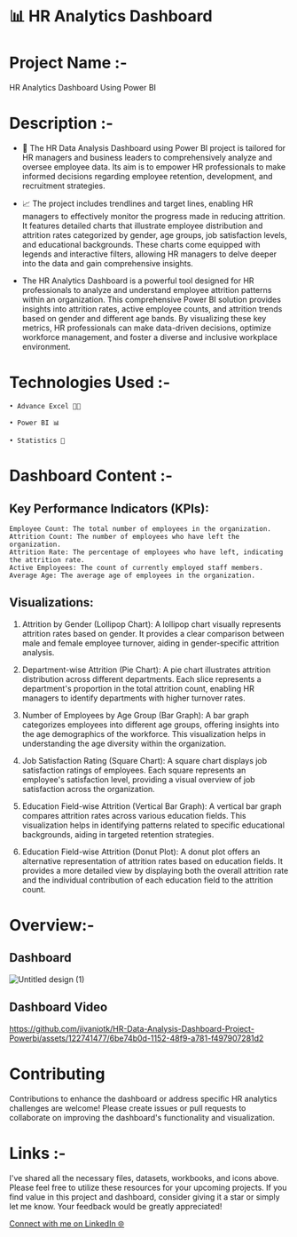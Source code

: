 
# 📊 HR Analytics Dashboard
# Project Name :-
HR  Analytics Dashboard Using Power BI 
# Description :-
- 💼 The HR Data Analysis Dashboard using Power BI project is tailored for HR managers and business leaders to comprehensively analyze and oversee employee data. Its aim is to empower HR professionals to make informed decisions regarding employee retention, development, and recruitment strategies.

- 📈 The project includes trendlines and target lines, enabling HR managers to effectively monitor the progress made in reducing attrition. It features detailed charts that illustrate employee distribution and attrition rates categorized by gender, age groups, job satisfaction levels, and educational backgrounds. These charts come equipped with legends and interactive filters, allowing HR managers to delve deeper into the data and gain comprehensive insights.

-  The HR Analytics Dashboard is a powerful tool designed for HR professionals to analyze and understand employee attrition patterns within an organization. This comprehensive Power BI solution provides insights into attrition rates, active employee counts, and attrition trends based on gender and different age bands. By visualizing these key metrics, HR professionals can make data-driven decisions, optimize workforce management, and foster a diverse and inclusive workplace environment.
# Technologies Used :-
```
• Advance Excel 👨‍💻 

• Power BI 📊

• Statistics 📜
```
# Dashboard Content :-

## Key Performance Indicators (KPIs):
```
Employee Count: The total number of employees in the organization.
Attrition Count: The number of employees who have left the organization.
Attrition Rate: The percentage of employees who have left, indicating the attrition rate.
Active Employees: The count of currently employed staff members.
Average Age: The average age of employees in the organization.
```
## Visualizations:
1. Attrition by Gender (Lollipop Chart):
A lollipop chart visually represents attrition rates based on gender. It provides a clear comparison between male and female employee turnover, aiding in gender-specific attrition analysis.

2. Department-wise Attrition (Pie Chart):
A pie chart illustrates attrition distribution across different departments. Each slice represents a department's proportion in the total attrition count, enabling HR managers to identify departments with higher turnover rates.

3. Number of Employees by Age Group (Bar Graph):
A bar graph categorizes employees into different age groups, offering insights into the age demographics of the workforce. This visualization helps in understanding the age diversity within the organization.

4. Job Satisfaction Rating (Square Chart):
A square chart displays job satisfaction ratings of employees. Each square represents an employee's satisfaction level, providing a visual overview of job satisfaction across the organization.

5. Education Field-wise Attrition (Vertical Bar Graph):
A vertical bar graph compares attrition rates across various education fields. This visualization helps in identifying patterns related to specific educational backgrounds, aiding in targeted retention strategies.

6. Education Field-wise Attrition (Donut Plot):
A donut plot offers an alternative representation of attrition rates based on education fields. It provides a more detailed view by displaying both the overall attrition rate and the individual contribution of each education field to the attrition count.


# Overview:-
## Dashboard 

![Untitled design (1)](https://github.com/jivanjotk/HR-Data-Analysis-Dashboard-Project-Powerbi/assets/122741477/ef4c85f2-0230-470b-8678-0f0c05643d49)

## Dashboard Video
https://github.com/jivanjotk/HR-Data-Analysis-Dashboard-Project-Powerbi/assets/122741477/6be74b0d-1152-48f9-a781-f497907281d2
# Contributing
Contributions to enhance the dashboard or address specific HR analytics challenges are welcome! Please create issues or pull requests to collaborate on improving the dashboard's functionality and visualization.
# Links :-
I've shared all the necessary files, datasets, workbooks, and icons above. Please feel free to utilize these resources for your upcoming projects. If you find value in this project and dashboard, consider giving it a star or simply let me know. Your feedback would be greatly appreciated! 

[ Connect with me on LinkedIn 🌐 ](linkedin.com/in/shreyash-s-awsare)

